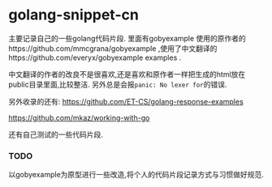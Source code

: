 # golang-snippet-cn

主要记录自己的一些golang代码片段. 里面有gobyexample 使用的原作者的https://github.com/mmcgrana/gobyexample ,使用了中文翻译的https://github.com/everyx/gobyexample examples .

中文翻译的作者的改良不是很喜欢,还是喜欢和原作者一样把生成的html放在public目录里面,比较整洁. 另外总是会报```panic: No lexer for```的错误. 

另外收录的还有: https://github.com/ET-CS/golang-response-examples

https://github.com/mkaz/working-with-go

还有自己测试的一些代码片段.


### TODO

以gobyexample为原型进行一些改造,将个人的代码片段记录方式与习惯做好规范. 
